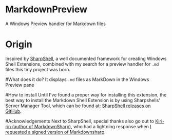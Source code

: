 # MarkdownPreview
A Windows Preview handler for Markdown files

# Origin
Inspired by [SharpShell](https://sharpshell.codeplex.com/ "Sharpshell"), a well documented framework for creating Windows Shell Extensions, combined with my search for a preview handler for `.md` files this tiny project was born.

#What does it do?
It displays `.md` files as MarkDown in the Windows Preview pane 

#How to install
Until I've found a proper way for installing this extension, the best way to install the Markdown Shell Extension is by using Sharpshells' Server Manager Tool, which can be found at:  [SharpShell releases on GitHub](https://github.com/dwmkerr/sharpshell/releases "SharpShell releases").

#Acknowledgements
Next to SharpShell, special thanks also go out to [Kiri-rin (author of MarkdownSharp)](https://github.com/Kiri-rin/markdownsharp "Kiri-rin"), who had a lightning response when [I requested a signed version of Markdownsharp](https://github.com/Kiri-rin/markdownsharp/issues/71). 

